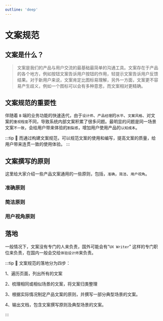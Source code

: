 ```yaml
---
outline: 'deep'
---
```


# 文案规范

## 文案是什么？

> 文案是我们的产品与用户交流的最基础最简单的沟通工具。文案存在于产品的各个地方，例如按钮文案告诉用户按钮的作用，轻提示文案告诉用户反馈结果。对于新用户来说，文案肯定比图标易理解，另外一方面，文案更不容易产生歧义，例如一个图标可以会有多种意思，而文案相对更精确。

## 文案规范的重要性

伴随着 `B` 端的业务功能的快速迭代，由于`设计师`、`产品经理`的`水平`、`文案风格`、对文案的`重视程度`不同，导致系统内部文案积累了很多问题。最明显的问题是同一场景文案`不一致`，会给用户带来体验的`割裂感`，增加用户使用产品的`认知成本`。

:::tip :eyes:
而通过构建文案规范，可以规范文案的使用和编写，提高文案的质量，给用户带来连贯一致的使用体验。
:::

<ImgPreview src="ui/24.png"/>

## 文案撰写的原则

这里给大家介绍一些产品文案通用的一些原则，包括，`准确`，`简洁`、`用户视角`。

<ImgPreview src="ui/25.png"/>

### 准确原则

<ImgPreview src="ui/26.png"/>

### 简洁原则

<ImgPreview src="ui/27.png"/>

### 用户视角原则

<ImgPreview src="ui/28.png"/>

## 落地

一般情况下，文案没有专门的人来负责，国外可能会有“`UX Writer`” 这样的专门职位来负责，在国内一般会交给`体验设计师`来负责。

:::tip :eyes: 文案规范的落地分为四步：

1、遍历页面，列出所有的文案

2、梳理相同或相似场景的文案，将文案归类整理

3、根据实际情况制定产品文案的原则，并撰写一部分典型场景的文案。

4、输出文档，包含文案撰写原则及典型场景的文案。

:::

